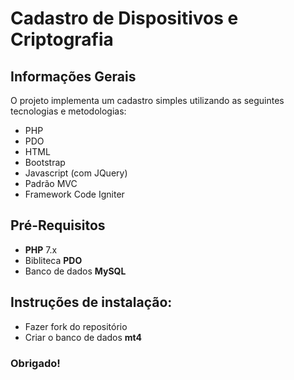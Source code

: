 ﻿
# Cadastro de Dispositivos e Criptografia
## Informações Gerais
O projeto implementa um cadastro simples utilizando as seguintes tecnologias e metodologias:

 - PHP
 - PDO
 - HTML
 - Bootstrap
 - Javascript (com JQuery)
 - Padrão MVC
 - Framework Code Igniter
 
## Pré-Requisitos
- **PHP** 7.x
- Bibliteca **PDO**
- Banco de dados **MySQL**

## Instruções de instalação:
 - Fazer fork do repositório
 - Criar o banco de dados **mt4**

### Obrigado!

